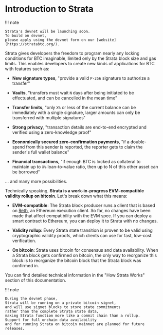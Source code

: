# Introduction to Strata

!!! note

    Strata's devnet will be launching soon.
    To build on devnet,
    please apply using the devnet form on our [website](https://stratabtc.org/).

Strata gives developers the freedom to program nearly
any locking conditions for BTC imaginable,
limited only by the Strata block size and gas limits.
This enables developers to create new kinds of applications for BTC
with features such as:

- **New signature types**, "provide a valid `P-256` signature to authorize a transfer"

- **Vaults**, "transfers must wait `N` days after being initiated to be effectuated,
  and can be cancelled in the mean time"

- **Transfer limits**, "only `X%` or less of the current balance
  can be immediately with a single signature,
  larger amounts can only be transferred with multiple signatures"

- **Strong privacy**, "transaction details are end-to-end encrypted
  and verified using a zero-knowledge proof"

- **Economically secured zero-confirmation payments**,
  "if a double-spend from this sender is reported,
  the reporter gets to claim the sender's full wallet balance"

- **Financial transactions**,
  "if enough BTC is locked as collateral to maintain up
  to `X%` loan-to-value ratio,
  then up to N of this other asset can be borrowed"

... and many more possibilities.

Technically speaking,
**Strata is a work-in-progress EVM-compatible validity rollup on bitcoin**.
Let's break down what this means:

- **EVM-compatible**: The Strata block producer runs a client that is based on
  [Reth](https://github.com/paradigmxyz/reth),
  an Ethereum execution client.
  So far, no changes have been made that affect compatibility with the EVM spec.
  If you can deploy a smart contract to Ethereum,
  you can deploy it to Strata with no changes.

- **Validity rollup**: Every Strata state transition is proven to
  be valid using cryptographic validity proofs,
  which clients can use for fast, low-cost verification.

- **On bitcoin**: Strata uses bitcoin for consensus and data availability.
  When a Strata block gets confirmed on bitcoin,
  the only way to reorganize this block is to reorganize
  the bitcoin block that the Strata block was confirmed in.

You can find detailed technical information in the "How Strata Works"
section of this documentation.

!!! note

    During the devnet phase,
    Strata will be running on a private bitcoin signet,
    and will use signet blocks to store state commitments
    rather than the complete Strata state data,
    making Strata function more like a commit chain than a rollup.
    Support for full onchain data availability
    and for running Strata on bitcoin mainnet are planned for future releases.
